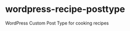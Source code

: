 wordpress-recipe-posttype
=========================

WordPress Custom Post Type for cooking recipes
